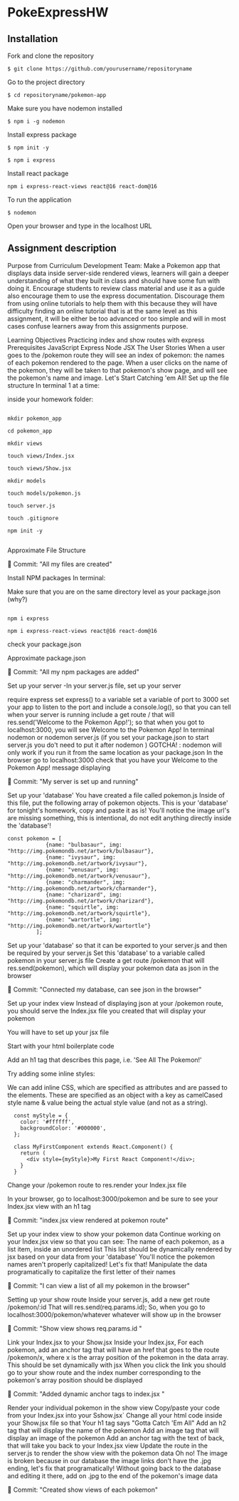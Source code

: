 # PokeExpressHW


## Installation 
Fork and clone the repository
```
$ git clone https://github.com/yourusername/repositoryname
```
Go to the project directory
```
$ cd repositoryname/pokemon-app
```
Make sure you have nodemon installed
```
$ npm i -g nodemon
```

Install express package
```
$ npm init -y
```
```
$ npm i express
```
Install react package
```
npm i express-react-views react@16 react-dom@16
```

To run the application 
```
$ nodemon
```
Open your browser and type in the localhost URL



## Assignment description

Purpose from Curriculum Development Team: Make a Pokemon app that displays data inside server-side rendered views, learners will gain a deeper understanding of what they built in class and should have some fun with doing it. Encourage students to review class material and use it as a guide also encourage them to use the express documentation. Discourage them from using online tutorials to help them with this because they will have difficulty finding an online tutorial that is at the same level as this assignment, it will be either be too advanced or too simple and will in most cases confuse learners away from this assignments purpose. 

Learning Objectives
Practicing index and show routes with express
Prerequisites
JavaScript
Express
Node
JSX
The User Stories
When a user goes to the /pokemon route they will see an index of pokemon: the names of each pokemon rendered to the page.
When a user clicks on the name of the pokemon, they will be taken to that pokemon's show page, and will see the pokemon's name and image.
Let's Start Catching 'em All!
Set up the file structure
In terminal 1 at a time:

inside your homework folder:
```

mkdir pokemon_app

cd pokemon_app

mkdir views

touch views/Index.jsx

touch views/Show.jsx

mkdir models

touch models/pokemon.js

touch server.js

touch .gitignore

npm init -y
 
```

Approximate File Structure
 

 

🔴 Commit:
"All my files are created"
 

Install NPM packages
In terminal:

Make sure that you are on the same directory level as your package.json (why?)
```

npm i express

npm i express-react-views react@16 react-dom@16
```

check your package.json

 

Approximate package.json
 

 

🔴 Commit:
"All my npm packages are added"
 

Set up your server
-In your server.js file, set up your server

require express
set express() to a variable
set a variable of port to 3000
set your app to listen to the port and include a console.log(), so that you can tell when your server is running
include a get route / that will res.send('Welcome to the Pokemon App!'); so that when you got to localhost:3000, you will see Welcome to the Pokemon App!
In terminal
nodemon or nodemon server.js (if you set your package.json to start server.js you do't need to put it after nodemon )
GOTCHA! : nodemon will only work if you run it from the same location as your package.json
In the browser
go to localhost:3000
check that you have your Welcome to the Pokemon App! message displaying
 

🔴 Commit:
"My server is set up and running"
 

Set up your 'database'
You have created a file called pokemon.js
Inside of this file, put the following array of pokemon objects. This is your 'database' for tonight's homework, copy and paste it as is! You'll notice the image url's are missing something, this is intentional, do not edit anything directly inside the 'database'!
```
const pokemon = [
            {name: "bulbasaur", img: "http://img.pokemondb.net/artwork/bulbasaur"},
            {name: "ivysaur", img: "http://img.pokemondb.net/artwork/ivysaur"},
            {name: "venusaur", img: "http://img.pokemondb.net/artwork/venusaur"},
            {name: "charmander", img: "http://img.pokemondb.net/artwork/charmander"},
            {name: "charizard", img: "http://img.pokemondb.net/artwork/charizard"},
            {name: "squirtle", img: "http://img.pokemondb.net/artwork/squirtle"},
            {name: "wartortle", img: "http://img.pokemondb.net/artwork/wartortle"}
         ];
```
Set up your 'database' so that it can be exported to your server.js and then be required by your server.js
Set this 'database' to a variable called pokemon in your server.js file
Create a get route /pokemon that will res.send(pokemon), which will display your pokemon data as json in the browser
 

🔴 Commit:
"Connected my database, can see json in the browser"
 

Set up your index view
Instead of displaying json at your /pokemon route, you should serve the Index.jsx file you created that will display your pokemon

You will have to set up your jsx file

Start with your html boilerplate code

Add an h1 tag that describes this page, i.e. 'See All The Pokemon!'

Try adding some inline styles:

We can add inline CSS, which are specified as attributes and are passed to the elements. These are specified as an object with a key as camelCased style name & value being the actual style value (and not as a string).
```
  const myStyle = {
    color: '#ffffff',
    backgroundColor: '#000000',
  };

  class MyFirstComponent extends React.Component() {
    return (
      <div style={myStyle}>My First React Component!</div>;
    }
  }
```
Change your /pokemon route to res.render your Index.jsx file

In your browser, go to localhost:3000/pokemon and be sure to see your Index.jsx view with an h1 tag

 

🔴 Commit:
"index.jsx view rendered at pokemon route"
 

Set up your index view to show your pokemon data
Continue working on your Index.jsx view so that you can see:
The name of each pokemon, as a list item, inside an unordered list
This list should be dynamically rendered by jsx based on your data from your 'database'
You'll notice the pokemon names aren't properly capitalized! Let's fix that! Manipulate the data programatically to capitalize the first letter of their names
 

🔴 Commit:
"I can view a list of all my pokemon in the browser"
 

Setting up your show route
Inside your server.js, add a new get route /pokemon/:id
That will res.send(req.params.id);
So, when you go to localhost:3000/pokemon/whatever
whatever will show up in the browser
 

🔴 Commit:
"Show view shows req.params.id "
 

Link your Index.jsx to your Show.jsx
Inside your Index.jsx,
For each pokemon, add an anchor tag that will have an href that goes to the route /pokemon/x, where x is the array position of the pokemon in the data array. This should be set dynamically with jsx
When you click the link you should go to your show route and the index number corresponding to the pokemon's array position should be displayed
 

🔴 Commit:
"Added dynamic anchor tags to index.jsx "
 

Render your individual pokemon in the show view
Copy/paste your code from your Index.jsx into your Sshow.jsx`
Change all your html code inside your Show.jsx file so that
Your h1 tag says "Gotta Catch 'Em All"
Add an h2 tag that will display the name of the pokemon
Add an image tag that will display an image of the pokemon
Add an anchor tag with the text of back, that will take you back to your Index.jsx view
Update the route in the server.js to render the show view with the pokemon data
Oh no! The image is broken because in our database the image links don't have the .jpg ending, let's fix that programatically! Without going back to the database and editing it there, add on .jpg to the end of the pokemon's image data
 

🔴 Commit:
"Created show views of each pokemon"
 